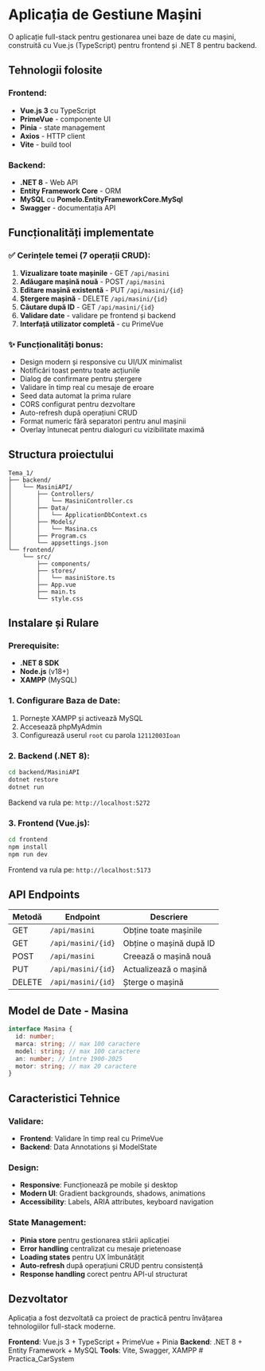 # Aplicația de Gestiune Mașini

O aplicație full-stack pentru gestionarea unei baze de date cu mașini, construită cu Vue.js (TypeScript) pentru frontend și .NET 8 pentru backend.

## Tehnologii folosite

### Frontend:

- **Vue.js 3** cu TypeScript
- **PrimeVue** - componente UI
- **Pinia** - state management
- **Axios** - HTTP client
- **Vite** - build tool

### Backend:

- **.NET 8** - Web API
- **Entity Framework Core** - ORM
- **MySQL** cu **Pomelo.EntityFrameworkCore.MySql**
- **Swagger** - documentația API

## Funcționalități implementate

### ✅ Cerințele temei (7 operații CRUD):

1. **Vizualizare toate mașinile** - GET `/api/masini`
2. **Adăugare mașină nouă** - POST `/api/masini`
3. **Editare mașină existentă** - PUT `/api/masini/{id}`
4. **Ștergere mașină** - DELETE `/api/masini/{id}`
5. **Căutare după ID** - GET `/api/masini/{id}`
6. **Validare date** - validare pe frontend și backend
7. **Interfață utilizator completă** - cu PrimeVue

### ✨ Funcționalități bonus:

- Design modern și responsive cu UI/UX minimalist
- Notificări toast pentru toate acțiunile
- Dialog de confirmare pentru ștergere
- Validare în timp real cu mesaje de eroare
- Seed data automat la prima rulare
- CORS configurat pentru dezvoltare
- Auto-refresh după operațiuni CRUD
- Format numeric fără separatori pentru anul mașinii
- Overlay întunecat pentru dialoguri cu vizibilitate maximă

## Structura proiectului

```
Tema_1/
├── backend/
│   └── MasiniAPI/
│       ├── Controllers/
│       │   └── MasiniController.cs
│       ├── Data/
│       │   └── ApplicationDbContext.cs
│       ├── Models/
│       │   └── Masina.cs
│       ├── Program.cs
│       └── appsettings.json
└── frontend/
    └── src/
        ├── components/
        ├── stores/
        │   └── masiniStore.ts
        ├── App.vue
        ├── main.ts
        └── style.css
```

## Instalare și Rulare

### Prerequisite:

- **.NET 8 SDK**
- **Node.js** (v18+)
- **XAMPP** (MySQL)

### 1. Configurare Baza de Date:

1. Pornește XAMPP și activează MySQL
2. Accesează phpMyAdmin
3. Configurează userul `root` cu parola `12112003Ioan`

### 2. Backend (.NET 8):

```bash
cd backend/MasiniAPI
dotnet restore
dotnet run
```

Backend va rula pe: `http://localhost:5272`

### 3. Frontend (Vue.js):

```bash
cd frontend
npm install
npm run dev
```

Frontend va rula pe: `http://localhost:5173`

## API Endpoints

| Metodă | Endpoint           | Descriere               |
| ------ | ------------------ | ----------------------- |
| GET    | `/api/masini`      | Obține toate mașinile   |
| GET    | `/api/masini/{id}` | Obține o mașină după ID |
| POST   | `/api/masini`      | Creează o mașină nouă   |
| PUT    | `/api/masini/{id}` | Actualizează o mașină   |
| DELETE | `/api/masini/{id}` | Șterge o mașină         |

## Model de Date - Masina

```typescript
interface Masina {
  id: number;
  marca: string; // max 100 caractere
  model: string; // max 100 caractere
  an: number; // între 1900-2025
  motor: string; // max 20 caractere
}
```

## Caracteristici Tehnice

### Validare:

- **Frontend**: Validare în timp real cu PrimeVue
- **Backend**: Data Annotations și ModelState

### Design:

- **Responsive**: Funcționează pe mobile și desktop
- **Modern UI**: Gradient backgrounds, shadows, animations
- **Accessibility**: Labels, ARIA attributes, keyboard navigation

### State Management:

- **Pinia store** pentru gestionarea stării aplicației
- **Error handling** centralizat cu mesaje prietenoase
- **Loading states** pentru UX îmbunătățit
- **Auto-refresh** după operațiuni CRUD pentru consistență
- **Response handling** corect pentru API-ul structurat

## Dezvoltator

Aplicația a fost dezvoltată ca proiect de practică pentru învățarea tehnologiilor full-stack moderne.

**Frontend**: Vue.js 3 + TypeScript + PrimeVue + Pinia
**Backend**: .NET 8 + Entity Framework + MySQL
**Tools**: Vite, Swagger, XAMPP
#   P r a c t i c a _ C a r S y s t e m  
 